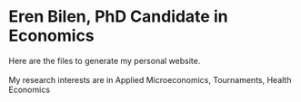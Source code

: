 # Eren Bilen, PhD Candidate in Economics

Here are the files to generate my personal website. <br/> <br/>
My research interests are in Applied Microeconomics, Tournaments, Health Economics <br/><br/>
 
